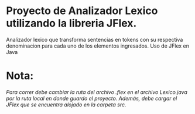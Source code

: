 # Proyecto de Analizador Lexico utilizando la libreria JFlex.

Analizador lexico que transforma sentencias en tokens con su respectiva denominacion para cada uno de los elementos ingresados. Uso de JFlex en Java

# Nota:
*Para correr debe cambiar la ruta del archivo .flex en el archivo Lexico.java por la ruta local en donde guardo el proyecto.  Además, debe cargar el JFlex que se encuentra alojado en la carpeta src.*

